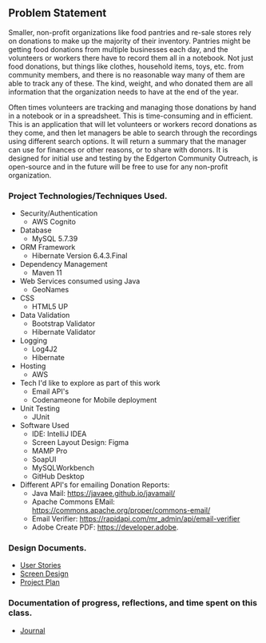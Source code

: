 ## Problem Statement

Smaller, non-profit organizations like food pantries and re-sale stores rely on donations
to make up the majority of their inventory. Pantries might be getting food donations from multiple
businesses each day, and the volunteers or workers there have to record them all in a
notebook. Not just food donations, but things like clothes, household items, toys, etc. from community
members, and there is no reasonable way many of them are able to track any of these. The kind, weight, and who donated them are all information that the organization needs to have at
the end of the year.

Often times volunteers are tracking and managing those donations by hand in a notebook or in
a spreadsheet. This is time-consuming and in efficient. This is an application that will let volunteers or workers record
donations as they come, and then let managers be able to search through the recordings
using different search options. It will return a summary that the manager can use for
finances or other reasons, or to share with donors. It is designed for initial use and testing by the Edgerton Community Outreach, is open-source and in the future will be free to use for any non-profit
organization. 

### Project Technologies/Techniques Used.

* Security/Authentication
    * AWS Cognito
* Database
    * MySQL 5.7.39
* ORM Framework
    * Hibernate Version 6.4.3.Final
* Dependency Management
    * Maven 11
* Web Services consumed using Java
    * GeoNames
* CSS
    * HTML5 UP
* Data Validation
    * Bootstrap Validator
    * Hibernate Validator
* Logging
    * Log4J2
    * Hibernate
* Hosting
    * AWS
* Tech I'd like to explore as part of this work
    * Email API's
    * Codenameone for Mobile deployment
* Unit Testing
    * JUnit
* Software Used
    * IDE: IntelliJ IDEA
    * Screen Layout Design: Figma
    * MAMP Pro
    * SoapUI
    * MySQLWorkbench
    * GitHub Desktop
* Different API's for emailing Donation Reports:
    * Java Mail: https://javaee.github.io/javamail/
    * Apache Commons EMail: https://commons.apache.org/proper/commons-email/
    * Email Verifier: https://rapidapi.com/mr_admin/api/email-verifier
    * Adobe Create PDF: https://developer.adobe.

### Design Documents.

* [User Stories](DesignDocuments/UserStories.md)
* [Screen Design](DesignDocuments/Screens.md)
* [Project Plan](ProjectPlan.md)

### Documentation of progress, reflections, and time spent on this class.

* [Journal](Journal.md)